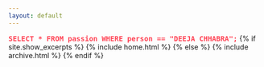 ```yaml
---
layout: default
---
```

<strong style="font-family: monospace; color: #f45;">SELECT * FROM passion WHERE person == "DEEJA CHHABRA";</strong> 
{% if site.show_excerpts %}
  {% include home.html %}
{% else %}
  {% include archive.html %}
{% endif %}
